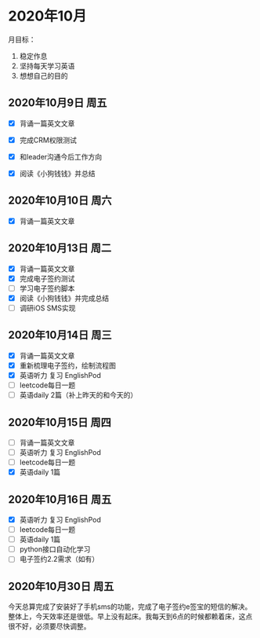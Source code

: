 # 2020年10月

月目标：

1. 稳定作息
2. 坚持每天学习英语
3. 想想自己的目的



## 2020年10月9日 周五

- [x] 背诵一篇英文文章
- [x] 完成CRM权限测试
- [x] 和leader沟通今后工作方向
- [x] 阅读《小狗钱钱》并总结



## 2020年10月10日 周六

- [x] 背诵一篇英文文章

## 2020年10月13日 周二

- [x] 背诵一篇英文文章
- [x] 完成电子签约测试
- [ ] 学习电子签约脚本
- [x] 阅读《小狗钱钱》并完成总结
- [ ] 调研iOS SMS实现

## 2020年10月14日 周三

- [x] 背诵一篇英文文章
- [x] 重新梳理电子签约，绘制流程图
- [x] 英语听力 复习 EnglishPod
- [ ] leetcode每日一题
- [ ] 英语daily 2篇（补上昨天的和今天的）

## 2020年10月15日 周四

- [ ] 背诵一篇英文文章
- [ ] 英语听力 复习 EnglishPod
- [ ] leetcode每日一题
- [x] 英语daily 1篇

## 2020年10月16日 周五

- [x] 英语听力 复习 EnglishPod
- [ ] leetcode每日一题
- [ ] 英语daily 1篇
- [ ] python接口自动化学习
- [ ] 电子签约2.2需求（如有）

## 2020年10月30日 周五

今天总算完成了安装好了手机sms的功能，完成了电子签约e签宝的短信的解决。
整体上，今天效率还是很低。早上没有起床。我每天到6点的时候都赖着床，这点很不好，必须要尽快调整。

